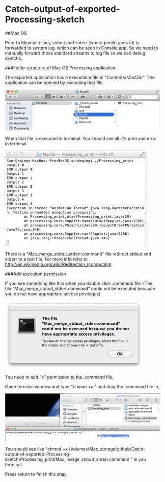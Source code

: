 # Catch-output-of-exported-Processing-sketch


##Mac OS

Prior to Mountain Lion, stdout and stderr (where println goes to) is forwarded to system log, which can be seen in Console app. So we need to manually forward those standard streams to log file so we can debug sketchs.

###Folder structure of Mac OS Processing application

The exported application has a executable file in "Contents/MacOS/". The application can be opened by executing that file. 

![right click -> "show package contents"](images/mac_application_structure.png)

When that file is executed in terminal. You should see all it's print and error in terminal.

![terminal](images/mac_terminal_output.png)

There is a "Mac_merge_stdout_stderr.command" file redirect stdout and stderr to a text file. For more info refer to http://en.wikipedia.org/wiki/Redirection_(computing)

###Add execution permission

If you see something like this when you double click .command file: (The file “Mac_merge_stdout_stderr.command” could not be executed because you do not have appropriate access privileges)

![do not have appropriate access privileges](images/mac_no_x_permission.png)

You need to add "x" permission to the .command file.

Open terminal window and type "chmod +x " and drag the .command file in,

![add access privileges with drag](images/mac_add_x_permission.png)

You should see like "chmod +x /Volumes/Mac_storage/github/Catch-output-of-exported-Processing-sketch/Processing_print/Mac_merge_stdout_stderr.command 
" in you terminal.

Press return to finish this step.


